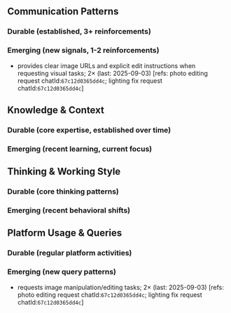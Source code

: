 ## Communication Patterns
### Durable (established, 3+ reinforcements)

### Emerging (new signals, 1-2 reinforcements)
- provides clear image URLs and explicit edit instructions when requesting visual tasks; 2× (last: 2025-09-03) [refs: photo editing request chatId:`67c12d0365dd4c`; lighting fix request chatId:`67c12d0365dd4c`]

## Knowledge & Context
### Durable (core expertise, established over time)

### Emerging (recent learning, current focus)

## Thinking & Working Style
### Durable (core thinking patterns)

### Emerging (recent behavioral shifts)

## Platform Usage & Queries
### Durable (regular platform activities)

### Emerging (new query patterns)
- requests image manipulation/editing tasks; 2× (last: 2025-09-03) [refs: photo editing request chatId:`67c12d0365dd4c`; lighting fix request chatId:`67c12d0365dd4c`]